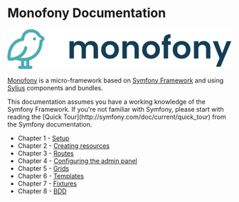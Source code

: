 # Monofony Documentation

![Monofony logo](_images/logo.png)

[Monofony](https://github.com/Monofony/Monofony) is a micro-framework based on
[Symfony Framework](http://symfony.com) and using [Sylius](https://sylius.com) components and bundles.

<div markdown="1" class="block-note">
This documentation assumes you have a working knowledge of the Symfony
Framework. If you're not familiar with Symfony, please start with reading the [Quick Tour](http://symfony.com/doc/current/quick_tour) from the Symfony documentation.
</div>

* Chapter 1 - [Setup](setup.md)
* Chapter 2 - [Creating resources](resources.md)
* Chapter 3 - [Routes](routes.md)
* Chapter 4 - [Configuring the admin panel](admin-panel.md)
* Chapter 5 - [Grids](grids.md)
* Chapter 6 - [Templates](templates.md)
* Chapter 7 - [Fixtures](fixtures.md)
* Chapter 8 - [BDD](bdd.md)
